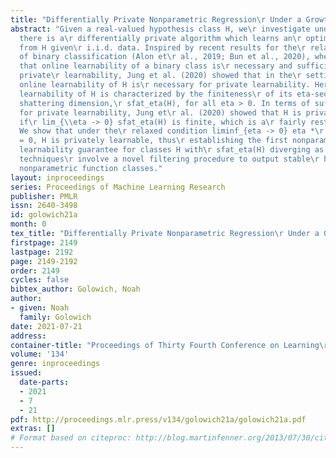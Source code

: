 ```yaml
---
title: "Differentially Private Nonparametric Regression\r Under a Growth Condition"
abstract: "Given a real-valued hypothesis class H, we\r investigate under what conditions
  there is a\r differentially private algorithm which learns an\r optimal hypothesis
  from H given\r i.i.d. data. Inspired by recent results for the\r related setting
  of binary classification (Alon et\r al., 2019; Bun et al., 2020), where it was shown\r
  that online learnability of a binary class is\r necessary and sufficient for its
  private\r learnability, Jung et al. (2020) showed that in the\r setting of regression,
  online learnability of H is\r necessary for private learnability. Here online\r
  learnability of H is characterized by the finiteness\r of its eta-sequential fat
  shattering dimension,\r sfat_eta(H), for all eta > 0. In terms of sufficient\r conditions
  for private learnability, Jung et\r al. (2020) showed that H is privately learnable
  if\r lim_{\\eta -> 0} sfat_eta(H) is finite, which is a\r fairly restrictive condition.
  We show that under the\r relaxed condition liminf_{eta -> 0} eta *\r sfat_eta(H)
  = 0, H is privately learnable, thus\r establishing the first nonparametric private\r
  learnability guarantee for classes H with\r sfat_eta(H) diverging as eta -> 0. Our
  techniques\r involve a novel filtering procedure to output stable\r hypotheses for
  nonparametric function classes."
layout: inproceedings
series: Proceedings of Machine Learning Research
publisher: PMLR
issn: 2640-3498
id: golowich21a
month: 0
tex_title: "Differentially Private Nonparametric Regression\r Under a Growth Condition"
firstpage: 2149
lastpage: 2192
page: 2149-2192
order: 2149
cycles: false
bibtex_author: Golowich, Noah
author:
- given: Noah
  family: Golowich
date: 2021-07-21
address:
container-title: "Proceedings of Thirty Fourth Conference on Learning\r Theory"
volume: '134'
genre: inproceedings
issued:
  date-parts:
  - 2021
  - 7
  - 21
pdf: http://proceedings.mlr.press/v134/golowich21a/golowich21a.pdf
extras: []
# Format based on citeproc: http://blog.martinfenner.org/2013/07/30/citeproc-yaml-for-bibliographies/
---
```

